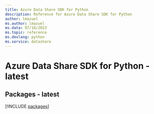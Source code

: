 ```yaml
---
title: Azure Data Share SDK for Python
description: Reference for Azure Data Share SDK for Python
author: lmazuel
ms.author: lmazuel
ms.data: 07/18/2023
ms.topic: reference
ms.devlang: python
ms.service: datashare
---
```

# Azure Data Share SDK for Python - latest
## Packages - latest
[!INCLUDE [packages](data-share-index.md)]